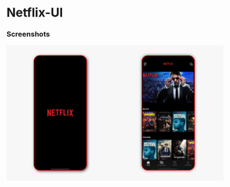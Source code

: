 # Netflix-UI

### Screenshots
![screenshots](https://github.com/sureshmopidevi/Netflix-UI/blob/main/screenshots.png)

